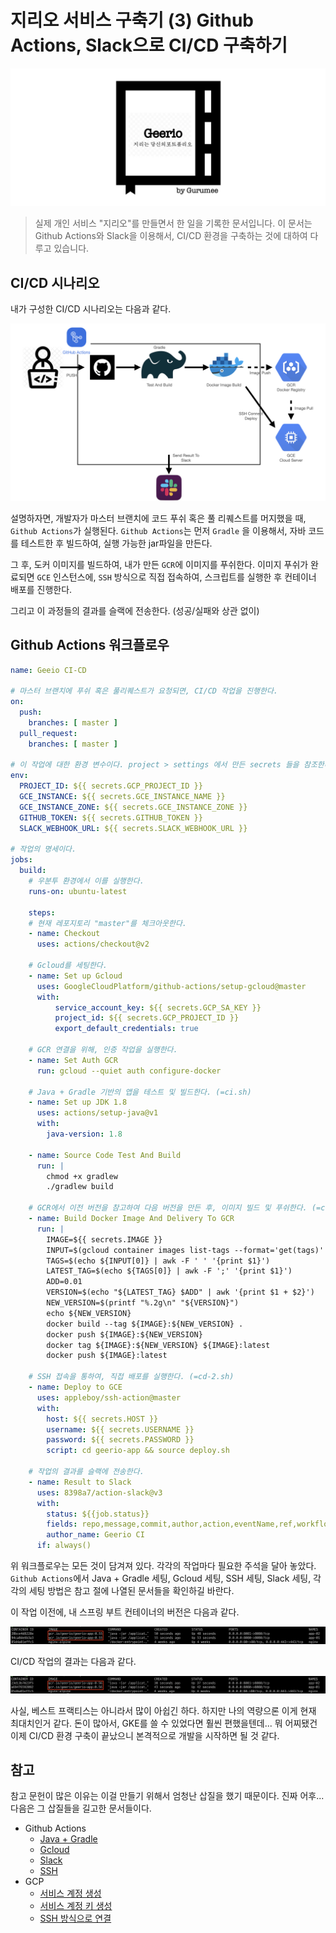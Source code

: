 # 지리오 서비스 구축기 (3) Github Actions, Slack으로 CI/CD 구축하기

![지리오 로고](../logo.png)

> 실제 개인 서비스 "지리오"를 만들면서 한 일을 기록한 문서입니다. 이 문서는 Github Actions와 Slack을 이용해서, CI/CD 환경을 구축하는 것에 대하여 다루고 있습니다.


## CI/CD 시나리오

내가 구성한 CI/CD 시나리오는 다음과 같다.

![01](./01.png)

설명하자면, 개발자가 마스터 브랜치에 코드 푸쉬 혹은 풀 리퀘스트를 머지했을 때, `Github Actions`가 실행된다. `Github Actions`는 먼저 `Gradle`
을 이용해서, 자바 코드를 테스트한 후 빌드하여, 실행 가능한 jar파일을 만든다.

그 후, 도커 이미지를 빌드하여, 내가 만든 `GCR`에 이미지를 푸쉬한다. 이미지 푸쉬가 완료되면 `GCE` 인스턴스에, `SSH` 방식으로 직접 접속하여, 스크립트를 실행한 후 컨테이너 배포를 진행한다. 

그리고 이 과정들의 결과를 슬랙에 전송한다. (성공/실패와 상관 없이)


## Github Actions 워크플로우

```yml
name: Geeio CI-CD

# 마스터 브랜치에 푸쉬 혹은 풀리퀘스트가 요청되면, CI/CD 작업을 진행한다.
on:
  push:
    branches: [ master ]
  pull_request:
    branches: [ master ]

# 이 작업에 대한 환경 변수이다. project > settings 에서 만든 secrets 들을 참조한다.
env:
  PROJECT_ID: ${{ secrets.GCP_PROJECT_ID }}
  GCE_INSTANCE: ${{ secrets.GCE_INSTANCE_NAME }}
  GCE_INSTANCE_ZONE: ${{ secrets.GCE_INSTANCE_ZONE }}	
  GITHUB_TOKEN: ${{ secrets.GITHUB_TOKEN }} 
  SLACK_WEBHOOK_URL: ${{ secrets.SLACK_WEBHOOK_URL }} 

# 작업의 명세이다.
jobs:
  build:
    # 우분투 환경에서 이를 실행한다.
    runs-on: ubuntu-latest

    steps:
    # 현재 레포지토리 "master"를 체크아웃한다.
    - name: Checkout
      uses: actions/checkout@v2
    
    # Gcloud를 세팅한다.
    - name: Set up Gcloud
      uses: GoogleCloudPlatform/github-actions/setup-gcloud@master
      with:
          service_account_key: ${{ secrets.GCP_SA_KEY }}
          project_id: ${{ secrets.GCP_PROJECT_ID }}
          export_default_credentials: true
    
    # GCR 연결을 위해, 인증 작업을 실행한다.
    - name: Set Auth GCR 
      run: gcloud --quiet auth configure-docker
    
    # Java + Gradle 기반의 앱을 테스트 및 빌드한다. (=ci.sh)
    - name: Set up JDK 1.8
      uses: actions/setup-java@v1
      with:
        java-version: 1.8
         
    - name: Source Code Test And Build
      run: |
        chmod +x gradlew
        ./gradlew build
    
    # GCR에서 이전 버전을 참고하여 다음 버전을 만든 후, 이미지 빌드 및 푸쉬한다. (=cd-1.sh)
    - name: Build Docker Image And Delivery To GCR
      run: |
        IMAGE=${{ secrets.IMAGE }}
        INPUT=$(gcloud container images list-tags --format='get(tags)' ${IMAGE})
        TAGS=$(echo ${INPUT[0]} | awk -F ' ' '{print $1}')
        LATEST_TAG=$(echo ${TAGS[0]} | awk -F ';' '{print $1}')
        ADD=0.01
        VERSION=$(echo "${LATEST_TAG} $ADD" | awk '{print $1 + $2}')
        NEW_VERSION=$(printf "%.2g\n" "${VERSION}")
        echo ${NEW_VERSION}
        docker build --tag ${IMAGE}:${NEW_VERSION} .
        docker push ${IMAGE}:${NEW_VERSION}
        docker tag ${IMAGE}:${NEW_VERSION} ${IMAGE}:latest
        docker push ${IMAGE}:latest
    
    # SSH 접속을 통하여, 직접 배포를 실행한다. (=cd-2.sh)
    - name: Deploy to GCE
      uses: appleboy/ssh-action@master
      with:
        host: ${{ secrets.HOST }}
        username: ${{ secrets.USERNAME }}
        password: ${{ secrets.PASSWORD }}
        script: cd geerio-app && source deploy.sh
    
    # 작업의 결과를 슬랙에 전송한다.
    - name: Result to Slack
      uses: 8398a7/action-slack@v3
      with:
        status: ${{job.status}}
        fields: repo,message,commit,author,action,eventName,ref,workflow,job,took
        author_name: Geerio CI
      if: always()
```

위 워크플로우는 모든 것이 담겨져 있다. 각각의 작업마다 필요한 주석을 달아 놓았다. `Github Actions`에서 Java + Gradle 세팅, Gcloud 세팅, SSH 세팅, Slack 세팅, 각각의 세팅 방법은 참고 절에 나열된 문서들을 확인하길 바란다.

이 작업 이전에, 내 스프링 부트 컨테이너의 버전은 다음과 같다.

![02](./02.png)

CI/CD 작업의 결과는 다음과 같다.

![03](./03.png)

사실, 베스트 프랙티스는 아니라서 많이 아쉽긴 하다. 하지만 나의 역량으론 이게 현재 최대치인거 같다. 돈이 많아서, GKE를 쓸 수 있었다면 훨씬 편했을텐데... 뭐 어찌됐건 이제 CI/CD 환경 구축이 끝났으니 본격적으로 개발을 시작하면 될 것 같다.


## 참고

참고 문헌이 많은 이유는 이걸 만들기 위해서 엄청난 삽질을 했기 때문이다. 진짜 어후... 다음은 그 삽질들을 길고한 문서들이다.

- Github Actions
  - [Java + Gradle](https://gurumee92.github.io/2020/10/github-actions-%EB%8B%AC%EA%B8%B0-java-gradle/)
  - [Gcloud](https://gurumee92.github.io/2020/10/github-actions-%EB%8B%AC%EA%B8%B0-google-compute-engine/)
  - [Slack](https://gurumee92.github.io/2020/10/github-actions-%EB%8B%AC%EA%B8%B0-slack/)
  - [SSH]()
- GCP
  - [서비스 계정 생성](https://gurumee92.github.io/2020/10/gcp-%ED%94%84%EB%A1%9C%EC%A0%9D%ED%8A%B8%EC%97%90-%EC%84%9C%EB%B9%84%EC%8A%A4-%EA%B3%84%EC%A0%95-%EC%83%9D%EC%84%B1%ED%95%98%EA%B8%B0/)
  - [서비스 계정 키 생성](https://gurumee92.github.io/2020/10/gcp-%ED%94%84%EB%A1%9C%EC%A0%9D%ED%8A%B8%EC%97%90-service-account-key-%EC%83%9D%EC%84%B1%ED%95%98%EA%B8%B0/)
  - [SSH 방식으로 연결]()
